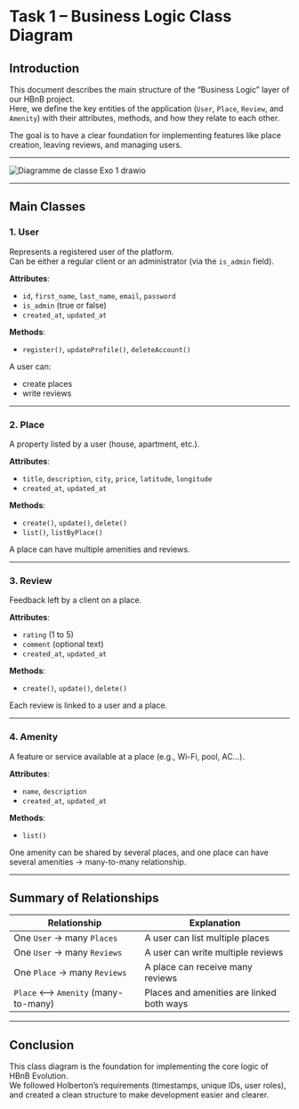 
# Task 1 – Business Logic Class Diagram

## Introduction

This document describes the main structure of the “Business Logic” layer of our HBnB project.  
Here, we define the key entities of the application (`User`, `Place`, `Review`, and `Amenity`) with their attributes, methods, and how they relate to each other.

The goal is to have a clear foundation for implementing features like place creation, leaving reviews, and managing users.

---

![Diagramme de classe Exo 1 drawio](https://github.com/user-attachments/assets/56d98539-aa47-4a79-accd-0112bc6d7b12)

---
## Main Classes

### 1. User
Represents a registered user of the platform.  
Can be either a regular client or an administrator (via the `is_admin` field).

**Attributes**:
- `id`, `first_name`, `last_name`, `email`, `password`
- `is_admin` (true or false)
- `created_at`, `updated_at`

**Methods**:
- `register()`, `updateProfile()`, `deleteAccount()`

A user can:
- create places
- write reviews

---

### 2. Place
A property listed by a user (house, apartment, etc.).

**Attributes**:
- `title`, `description`, `city`, `price`, `latitude`, `longitude`
- `created_at`, `updated_at`

**Methods**:
- `create()`, `update()`, `delete()`
- `list()`, `listByPlace()`

A place can have multiple amenities and reviews.

---

### 3. Review
Feedback left by a client on a place.

**Attributes**:
- `rating` (1 to 5)
- `comment` (optional text)
- `created_at`, `updated_at`

**Methods**:
- `create()`, `update()`, `delete()`

Each review is linked to a user and a place.

---

### 4. Amenity
A feature or service available at a place (e.g., Wi-Fi, pool, AC...).

**Attributes**:
- `name`, `description`
- `created_at`, `updated_at`

**Methods**:
- `list()`

One amenity can be shared by several places, and one place can have several amenities → many-to-many relationship.

---

## Summary of Relationships

| Relationship | Explanation |
|--------------|-------------|
| One `User` → many `Places`   | A user can list multiple places |
| One `User` → many `Reviews`  | A user can write multiple reviews |
| One `Place` → many `Reviews` | A place can receive many reviews |
| `Place` ⟷ `Amenity` (many-to-many) | Places and amenities are linked both ways |

---

## Conclusion

This class diagram is the foundation for implementing the core logic of HBnB Evolution.  
We followed Holberton’s requirements (timestamps, unique IDs, user roles), and created a clean structure to make development easier and clearer.




